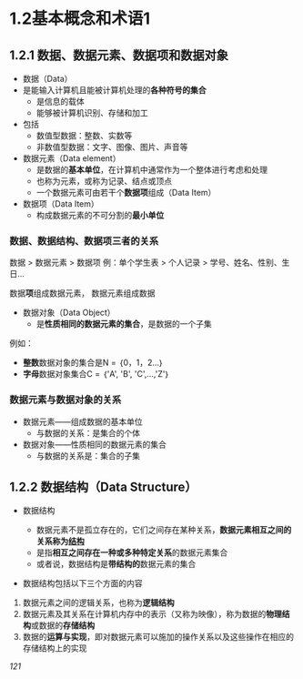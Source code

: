 #  1.2基本概念和术语1

## 1.2.1 数据、数据元素、数据项和数据对象

*  数据（Data）
  * 是能输入计算机且能被计算机处理的**各种符号的集合**
    * 是信息的载体
    * 能够被计算机识别、存储和加工
  * 包括
    * 数值型数据：整数、实数等
    * 非数值型数据：文字、图像、图片、声音等
* 数据元素（Data element）
  * 是数据的**基本单位**，在计算机中通常作为一个整体进行考虑和处理
  * 也称为元素，或称为记录、结点或顶点
  * 一个数据元素可由若干个**数据项**组成（Data Item）
* 数据项（Data Item）
  * 构成数据元素的不可分割的**最小单位**

### 数据、数据结构、数据项三者的关系

数据  >  数据元素  >  数据项
例：单个学生表 > 个人记录 > 学号、姓名、性别、生日...

数据**项**组成数据元素， 数据元素组成数据



* 数据对象（Data Object）
  * 是**性质相同的数据元素的集合**，是数据的一个子集

例如：

* **整数**数据对象的集合是N = ｛0，1，2...｝
* **字母**数据对象集合C = ｛'A',  'B',  'C',...,'Z'｝

### 数据元素与数据对象的关系

* 数据元素——组成数据的基本单位
  * 与数据的关系：是集合的个体
* 数据对象——性质相同的数据元素的集合
  * 与数据的关系是：集合的子集



## 1.2.2 数据结构（Data Structure）

* 数据结构
  * 数据元素不是孤立存在的，它们之间存在某种关系，**数据元素相互之间的关系称为<u>结构</u>**
  * 是指**相互之间存在一种或多种特定关系**的数据元素集合
  * 或者说，数据结构是**带结构的**数据元素的集合

* 数据结构包括以下三个方面的内容

1. 数据元素之间的逻辑关系，也称为**逻辑结构**
2. 数据元素及其关系在计算机内存中的表示（又称为映像），称为数据的**物理结构**或数据的**存储结构**
3. 数据的**运算与实现**，即对数据元素可以施加的操作关系以及这些操作在相应的存储结构上的实现

*121*
